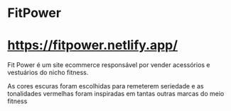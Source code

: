 # FitPower

# https://fitpower.netlify.app/

Fit Power é um site ecommerce responsável por vender acessórios e
vestuários do nicho fitness.

As cores escuras foram escolhidas para remeterem seriedade e as tonalidades
vermelhas foram inspiradas em tantas outras marcas do meio fitness